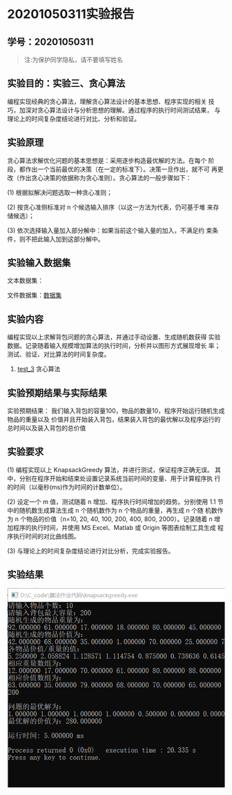 # 20201050311实验报告

## 学号：20201050311 

>注:为保护同学隐私，请不要填写姓名
 
## 实验目的：实验三、贪心算法
编程实现经典的贪心算法，理解贪心算法设计的基本思想、程序实现的相关
技巧，加深对贪心算法设计与分析思想的理解。通过程序的执行时间测试结果，
与理论上的时间复杂度结论进行对比、分析和验证。

## 实验原理

贪心算法求解优化问题的基本思想是：采用逐步构造最优解的方法。在每个
阶段，都作出一个当前最优的决策（在一定的标准下）。决策一旦作出，就不可
再更改（作出贪心决策的依据称为贪心准则）。贪心算法的一般步骤如下：

(1) 根据拟解决问题选取一种贪心准则；

(2) 按贪心准侧标准对 n 个候选输入排序（以这一方法为代表，仍可基于堆
来存储候选）；

(3) 依次选择输入量加入部分解中：如果当前这个输入量的加入，不满足约
束条件，则不把此输入加到这部分解中。

## 实验输入数据集


文本数据集：

文件数据集：[数据集](https://github.com/kiritoazk/homework_template/blob/main/data/list3.txt)

## 实验内容

编程实现以上求解背包问题的贪心算法，并通过手动设置、生成随机数获得
实验数据。记录随着输入规模增加算法的执行时间，分析并以图形方式展现增长
率；测试、验证、对比算法的时间复杂度。
1. [test_3](https://github.com/kiritoazk/homework_template/blob/main/test_3/greedy.c) 贪心算法


## 实验预期结果与实际结果
实验预期结果：
我们输入背包的容量100，物品的数量10，程序开始运行随机生成物品的重量以及
价值并且开始装入背包，结果装入背包的最优解以及程序运行的总时间以及装入背包的总价值


## 实验要求

(1) 编程实现以上 KnapsackGreedy 算法，并进行测试，保证程序正确无误。
其中，分别在程序开始和结束处设置记录系统当前时间的变量、用于计算程序执
行的时间（以毫秒(ms)作为时间的计数单位）。

(2) 设定一个 m 值，测试随着 n 增加、程序执行时间增加的趋势。分别使用
1.1 节中的随机数生成算法生成 n 个随机数作为 n 个物品的重量，再生成 n 个随
机数作为 n 个物品的价值（n=10, 20, 40, 100, 200, 400, 800, 2000）。记录随着 n
增加程序的执行时间，并使用 MS Excel、Matlab 或 Origin 等图表绘制工具生成
程序执行时间的对比曲线图。

(3) 与理论上的时间复杂度结论进行对比分析，完成实验报告。

## 实验结果
![image](https://raw.githubusercontent.com/kiritoazk/homework_template/main/test_3/img/capture_20220613173522259.bmp)



